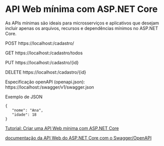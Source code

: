 ﻿# API Web mínima com ASP.NET Core
 
As APIs mínimas são ideais para microsserviços e aplicativos que desejam incluir apenas os arquivos, recursos e dependências mínimos no ASP.NET Core.
 
POST https://localhost:<port>/cadastro/ 
  
GET https://localhost:<port>/cadastro/todos

PUT https://localhost:<port>/cadastro/{id}

DELETE https://localhost:<port>/cadastro/{id}
 
Especificação openAPI (openapi.json): https://localhost:<port>/swagger/v1/swagger.json 

 
 Exemplo de JSON
 ```
{
    "nome": "Ana",
    "idade": 18
}
```

[Tutorial: Criar uma API Web mínima com ASP.NET Core](https://docs.microsoft.com/pt-br/aspnet/core/tutorials/min-web-api?view=aspnetcore-6.0&tabs=visual-studio)

 [documentação da API Web do ASP.NET Core com o Swagger/OpenAPI](https://docs.microsoft.com/pt-br/aspnet/core/tutorials/web-api-help-pages-using-swagger?view=aspnetcore-6.0)

